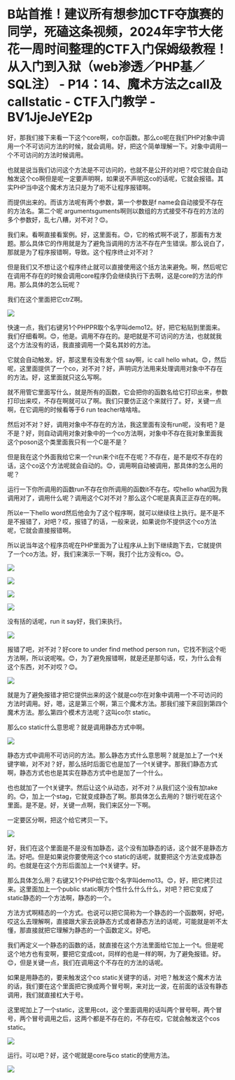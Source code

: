 # B站首推！建议所有想参加CTF夺旗赛的同学，死磕这条视频，2024年字节大佬花一周时间整理的CTF入门保姆级教程！从入门到入狱（web渗透／PHP基／SQL注） - P14：14、魔术方法之call及callstatic - CTF入门教学 - BV1JjeJeYE2p

好，那我们接下来看一下这个core啊，co尔函数。那么co呢在我们PHP对象中调用一个不可访问方法的时候，就会调用。好，把这个简单理解一下。对象中调用一个不可访问的方法时候调用。

也就是说当我们访问这个方法是不可访问的，也就不是公开的对吧？哎它就会自动触发这个co啊但是呢一定要声明啊，如果说不声明这co的话呢，它就会报错。其实PHP当中这个魔术方法只是为了呃不让程序报错啊。

而提供出来的。而该方法呢有两个参数，第一个参数是f name会自动接受不存在的方法名。第二个呢 argumentsguments啊则以数组的方式接受不存在的方法的多个参数好，乱七八糟，对不对？😊。

我们来。看啊直接看案例。好，这里面有。😊，它的格式啊不说了，那面有方发题。那么具体它的作用就是为了避免当调用的方法不存在产生错误。那么说白了，那就是为了程序报错啊，导致。这个程序终止对不对？

但是我们又不想让这个程序终止就可以直接使用这个括方法来避免。啊，然后呢它在调用不存在的时候会调用core程序仍会继续执行下去啊，这是core的方法的作用。那么具体的怎么玩呢？

我们在这个里面把它ctrZ啊。

![](img/21c8f50e77ec0634989cb4fbdf2ea6be_1.png)

快速一点，我们右键另1个PHPPR取个名字叫demo12。好，把它粘贴到里面来。我们仔细看啊。😊，他是。调用不存在的。是吧就是不可访问的方法，也就就我这个方法没有的话，我直接调用一个莫名其妙的方法。

它就会自动触发。好，那这里有没有发个信 say啊，ic call hello what。😊，然后呢，这里面提供了一个co，对不对？好，声明词方法用来处理调用对象中不存在的方法。好，这里面就只这么写啊。

就不用管它里面写什么，就是所有的函数，它会把你的函数名给它打印出来，参数打印出来哎，不存在啊就可以了啊。我们只要仿正这个来就行了。好，关键一点啊，在它调用的时候看等于6 run teacher啥啥啥。

然后对不对？好，调用对象中不存在的方法，我这里面有没有run呢，没有吧？是不是？好，则自动调用对象对象中的一个co方法啊，对象中不存在我对象里面我这个poson这个类里面我只有一个C是不是？

但是我在这个外面我给它来一个run来个it在不在呢？不存在，是不是哎不存在的话，这个co这个方法呢就会自动的。😊，调用啊自动被调用，那具体的怎么用的呢？

运行一下你所调用的函数run不存在你所调用的函数it不存在。哎hello what因为我调用对了，调用什么呢？调用这个C对不对？那么这个C呢是真真正正存在的啊。

所以e一下hello word然后他会为了这个程序啊，就可以继续往上执行。是不是不是不报错了，对吧？哎，报错了的话，一般来说，如果说你不提供这个co方法呢，它就会直接报错啊。

所以说当年这个程序员呢在PHP里面为了让程序从上到下继续跑下去，它就提供了一个co方法。好，我们来演示一下啊，我打个比方没有co。😊。



![](img/21c8f50e77ec0634989cb4fbdf2ea6be_3.png)

![](img/21c8f50e77ec0634989cb4fbdf2ea6be_4.png)

![](img/21c8f50e77ec0634989cb4fbdf2ea6be_5.png)

![](img/21c8f50e77ec0634989cb4fbdf2ea6be_6.png)

没有括的话呢，run it say好，我们来执行。

![](img/21c8f50e77ec0634989cb4fbdf2ea6be_8.png)

报错了吧，对不对？好core to under find method person run，它找不到这个呃方法啊，所以说呢唉。😊，为了避免报错啊，就是还是那句话，哎，为什么会有这个东西，对不对哎？😊。



![](img/21c8f50e77ec0634989cb4fbdf2ea6be_10.png)

就是为了避免报错才把它提供出来的这个就是co尔在对象中调用一个不可访问的方法时调用。好，嗯，这是第三个啊，第三个魔术方法。那我们接下来回到第四个魔术方法。那么第四个模术方法呢？这叫co尔 static。

那么co static什么意思呢？就是调用静态方式中啊。

![](img/21c8f50e77ec0634989cb4fbdf2ea6be_12.png)

静态方式中调用不可访问的方法。那么静态方式什么意思啊？就是加上了一个t关键字嘛，对不对？好，那么括时后面它也是加了一个t关键字。那我们静态方式啊，静态方式也也是其实在静态方式中也是加了一个什么。

也也就加了一个t关键字。然后让这个从动态，对不对？从我们这个没有加take的。😊，加上一个stag，它就变成静态了啊。那具体怎么去用的？银行呢在这个里面。是不是。好，关键一点啊，我们来区分一下啊。

一定要区分啊，把这个给它拷贝一下。

![](img/21c8f50e77ec0634989cb4fbdf2ea6be_14.png)

好，我们在这个里面是不是没有加静态，这个没有加静态的话，这个就不是静态方法。好吧。但是如果说你要使用这个co static的话呢，就要把这个方法变成静态的。也就是在这个方形后面加上一个t关键字。好。

那么具体怎么用？右键又1个PHP给它取个名字叫demo13。😊，好，把它拷贝过来。这里面加上一个public static啊方个性什么什么什么，对吧？把它变成了static静态的一个方法啊，静态的一个。

方法方式啊精态的一个方式。也说可以把它简称为一个静态的一个函数啊，好吧，哎这么去理解啊，直接跟大家去说静态方式或者静态方法的话呢，可能就是听不太懂，那直接就把它理解为静态的一个函数定义。好吧。

我们再定义一个静态的函数的话，就直接在这个方法里面给它加上一个t。但是呢这个地方也有变啊，要把它变成cot，同样的也是一样的啊，为了避免报错。好。😊，但是关键一点，我们在调用这个不存在的方法的话呢。

如果是用静态的，要来触发这个co static关键字的话，对吧？触发这个魔术方法的话，我们要在这个里面把它换成两个冒号啊，来对比一波，在前面的话没有静态调用，我们就直接杠大于号。

这里呢加上了一个static，这里用cot，这个里面调用的话叫两个冒号啊，两个冒号，两个冒号调用之后，这两个都是不存在的，不存在哎，它就会触发这个cos static。



![](img/21c8f50e77ec0634989cb4fbdf2ea6be_16.png)

运行。可以吧？好，这个呢就是core与co static的使用方法。

![](img/21c8f50e77ec0634989cb4fbdf2ea6be_18.png)